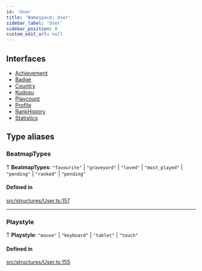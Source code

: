 ```yaml
---
id: 'User'
title: 'Namespace: User'
sidebar_label: 'User'
sidebar_position: 0
custom_edit_url: null
---
```


## Interfaces

-   [Achievement](../interfaces/User.Achievement.md)
-   [Badge](../interfaces/User.Badge.md)
-   [Country](../interfaces/User.Country.md)
-   [Kudosu](../interfaces/User.Kudosu.md)
-   [Playcount](../interfaces/User.Playcount.md)
-   [Profile](../interfaces/User.Profile.md)
-   [RankHistory](../interfaces/User.RankHistory.md)
-   [Statistics](../interfaces/User.Statistics.md)

## Type aliases

### BeatmapTypes

Ƭ **BeatmapTypes**: `"favourite"` \| `"graveyard"` \| `"loved"` \| `"most_played"` \| `"pending"` \| `"ranked"` \| `"pending"`

#### Defined in

[src/structures/User.ts:157](https://github.com/newtykins/affinity/blob/37745b2/src/structures/User.ts#L157)

---

### Playstyle

Ƭ **Playstyle**: `"mouse"` \| `"keyboard"` \| `"tablet"` \| `"touch"`

#### Defined in

[src/structures/User.ts:155](https://github.com/newtykins/affinity/blob/37745b2/src/structures/User.ts#L155)

